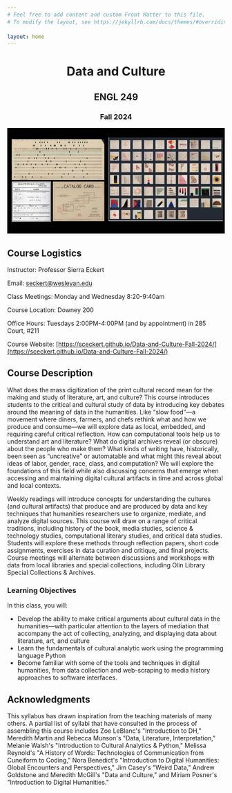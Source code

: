 ```yaml
---
# Feel free to add content and custom Front Matter to this file.
# To modify the layout, see https://jekyllrb.com/docs/themes/#overriding-theme-defaults

layout: home
---
```



<h1 style="text-align: center"> Data and Culture</h1>

<h2 style="text-align: center"> ENGL 249 </h2>

<h3 style="text-align: center">  Fall 2024 </h3>

![image-test](/_images/Data-and-Culture-header.png)

## Course Logistics

Instructor: Professor Sierra Eckert

Email: seckert@wesleyan.edu

Class Meetings: Monday and Wednesday 8:20-9:40am

Course Location: Downey 200
 
Office Hours: Tuesdays  2:00PM-4:00PM (and by appointment) in 285 Court, #211

Course Website: [https://sceckert.github.io/Data-and-Culture-Fall-2024/](https://sceckert.github.io/Data-and-Culture-Fall-2024/)

## Course Description

What does the mass digitization of the print cultural record mean for the making and study of literature, art, and culture?  This course introduces students to the critical and cultural study of data by introducing key debates around the meaning of data in the humanities. Like “slow food”––a movement where diners, farmers, and chefs rethink what and how we produce and consume––we will explore data as local, embedded, and requiring careful critical reflection. How can computational tools help us to understand art and literature? What do digital archives reveal (or obscure) about the people who make them? What kinds of writing have, historically, been seen as “uncreative” or automatable and what might this reveal about ideas of labor, gender, race, class, and computation? We will explore the foundations of this field while also discussing concerns that emerge when accessing and maintaining digital cultural artifacts in time and across global and local contexts.

Weekly readings will introduce concepts for understanding the cultures (and cultural artifacts) that produce and are produced by data and key techniques that humanities researchers use to organize, mediate, and analyze digital sources. This course will draw on a range of critical traditions, including history of the book, media studies, science & technology studies, computational literary studies, and critical data studies. Students will explore these methods through reflection papers, short code assignments, exercises in data curation and critique, and final projects. Course meetings will alternate between discussions and workshops with data from local libraries and special collections, including Olin Library Special Collections & Archives.


<!-- Congratulations! You found the secret comment! -->

### Learning Objectives

In this class, you will:

- Develop the ability to make critical arguments about cultural data in the humanities––with particular attention to the layers of mediation that accompany the act of collecting, analyzing, and displaying data about literature, art, and culture
- Learn the fundamentals of cultural analytic work using the programming language Python
- Become familiar with some of the tools and techniques in digital humanities, from data collection and web-scraping to media history approaches to software interfaces.

## Acknowledgments 

This syllabus has drawn inspiration from the teaching materials of many others. A partial list of syllabi that have consulted in the process of assembling this course includes Zoe LeBlanc's "Introduction to DH," Meredith Martin and Rebecca Munson's "Data, Literature, Interpretation," Melanie Walsh's "Introduction to Cultural Analytics & Python," Melissa Reynold's "A History of Words: Technologies of Communication from Cuneiform to Coding," Nora Benedict's "Introduction to Digital Humanities: Global Encounters and Perspectives," Jim Casey's "Weird Data," Andrew Goldstone and Meredith McGill's "Data and Culture," and Miriam Posner's "Introduction to Digital Humanities."
